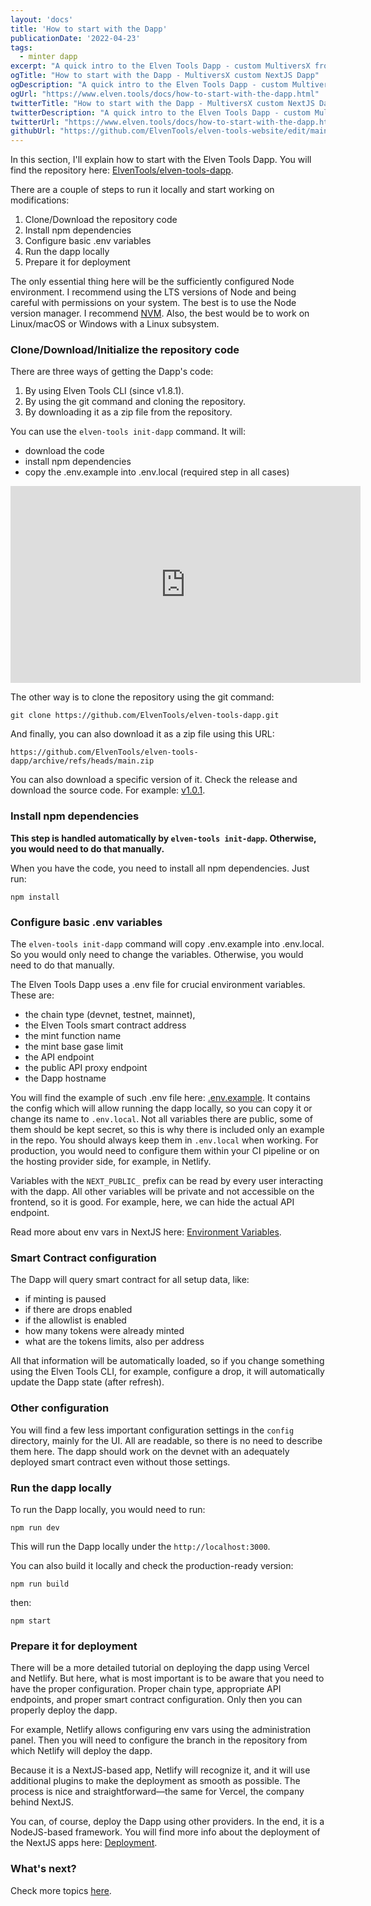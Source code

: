 ```yaml
---
layout: 'docs'
title: 'How to start with the Dapp'
publicationDate: '2022-04-23'
tags:
  - minter dapp
excerpt: "A quick intro to the Elven Tools Dapp - custom MultiversX frontend app. You'll learn how to start using it."
ogTitle: "How to start with the Dapp - MultiversX custom NextJS Dapp"
ogDescription: "A quick intro to the Elven Tools Dapp - custom MultiversX frontend app. You'll learn how to start using it."
ogUrl: "https://www.elven.tools/docs/how-to-start-with-the-dapp.html"
twitterTitle: "How to start with the Dapp - MultiversX custom NextJS Dapp"
twitterDescription: "A quick intro to the Elven Tools Dapp - custom MultiversX frontend app. You'll learn how to start using it."
twitterUrl: "https://www.elven.tools/docs/how-to-start-with-the-dapp.html"
githubUrl: "https://github.com/ElvenTools/elven-tools-website/edit/main/src/docs/how-to-start-with-the-dapp.md"
---
```


In this section, I'll explain how to start with the Elven Tools Dapp. You will find the repository here: [ElvenTools/elven-tools-dapp](https://github.com/ElvenTools/elven-tools-dapp).

There are a couple of steps to run it locally and start working on modifications:

1. Clone/Download the repository code
2. Install npm dependencies
3. Configure basic .env variables
4. Run the dapp locally
5. Prepare it for deployment

The only essential thing here will be the sufficiently configured Node environment. I recommend using the LTS versions of Node and being careful with permissions on your system. The best is to use the Node version manager. I recommend [NVM](https://github.com/nvm-sh/nvm). Also, the best would be to work on Linux/macOS or Windows with a Linux subsystem.

### Clone/Download/Initialize the repository code

There are three ways of getting the Dapp's code:

1. By using Elven Tools CLI (since v1.8.1).
2. By using the git command and cloning the repository.
3. By downloading it as a zip file from the repository.

You can use the `elven-tools init-dapp` command. It will:
- download the code
- install npm dependencies
- copy the .env.example into .env.local (required step in all cases)

<div class="embeded-media-container">
  <iframe width="560" height="315" src="https://www.youtube.com/embed/Erjabk7d0HU" title="YouTube video player" frameborder="0" allow="accelerometer; autoplay; clipboard-write; encrypted-media; gyroscope; picture-in-picture" allowfullscreen></iframe>
</div>

The other way is to clone the repository using the git command:

```
git clone https://github.com/ElvenTools/elven-tools-dapp.git
```

And finally, you can also download it as a zip file using this URL:

```
https://github.com/ElvenTools/elven-tools-dapp/archive/refs/heads/main.zip
```

You can also download a specific version of it. Check the release and download the source code. For example: [v1.0.1](https://github.com/ElvenTools/elven-tools-dapp/releases/tag/v1.0.1).

### Install npm dependencies

**This step is handled automatically by `elven-tools init-dapp`. Otherwise, you would need to do that manually.**

When you have the code, you need to install all npm dependencies. Just run:

```
npm install
```

### Configure basic .env variables

The `elven-tools init-dapp` command will copy .env.example into .env.local. So you would only need to change the variables. Otherwise, you would need to do that manually.

The Elven Tools Dapp uses a .env file for crucial environment variables. These are:

- the chain type (devnet, testnet, mainnet),
- the Elven Tools smart contract address
- the mint function name
- the mint base gase limit
- the API endpoint
- the public API proxy endpoint
- the Dapp hostname

You will find the example of such .env file here: [.env.example](https://github.com/ElvenTools/elven-tools-dapp/blob/main/.env.example). It contains the config which will allow running the dapp locally, so you can copy it or change its name to `.env.local`. Not all variables there are public, some of them should be kept secret, so this is why there is included only an example in the repo. You should always keep them in `.env.local` when working. For production, you would need to configure them within your CI pipeline or on the hosting provider side, for example, in Netlify.

Variables with the `NEXT_PUBLIC_` prefix can be read by every user interacting with the dapp. All other variables will be private and not accessible on the frontend, so it is good. For example, here, we can hide the actual API endpoint. 

Read more about env vars in NextJS here: [Environment Variables](https://nextjs.org/docs/basic-features/environment-variables).

### Smart Contract configuration

The Dapp will query smart contract for all setup data, like:
- if minting is paused
- if there are drops enabled
- if the allowlist is enabled
- how many tokens were already minted
- what are the tokens limits, also per address

All that information will be automatically loaded, so if you change something using the Elven Tools CLI, for example, configure a drop, it will automatically update the Dapp state (after refresh).

### Other configuration

You will find a few less important configuration settings in the `config` directory, mainly for the UI. All are readable, so there is no need to describe them here. The dapp should work on the devnet with an adequately deployed smart contract even without those settings.

### Run the dapp locally

To run the Dapp locally, you would need to run:

```
npm run dev
```

This will run the Dapp locally under the `http://localhost:3000`.

You can also build it locally and check the production-ready version:

```
npm run build
```

then:
```
npm start
```

### Prepare it for deployment

There will be a more detailed tutorial on deploying the dapp using Vercel and Netlify. But here, what is most important is to be aware that you need to have the proper configuration. Proper chain type, appropriate API endpoints, and proper smart contract configuration. Only then you can properly deploy the dapp.

For example, Netlify allows configuring env vars using the administration panel. Then you will need to configure the branch in the repository from which Netlify will deploy the dapp.

Because it is a NextJS-based app, Netlify will recognize it, and it will use additional plugins to make the deployment as smooth as possible. The process is nice and straightforward—the same for Vercel, the company behind NextJS.

You can, of course, deploy the Dapp using other providers. In the end, it is a NodeJS-based framework. You will find more info about the deployment of the NextJS apps here: [Deployment](https://nextjs.org/docs/deployment).

### What's next?

Check more topics [here](/docs/minter-dapp-introduction.html#more-detailed-docs).